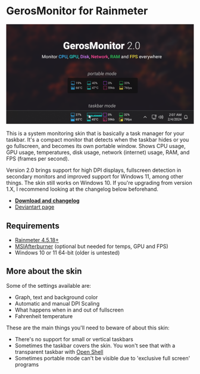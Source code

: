 # GerosMonitor for Rainmeter
![](showcase.png)

This is a system monitoring skin that is basically a task manager for your taskbar. It's a compact monitor that detects when the taskbar hides or you go fullscreen, and becomes its own portable window. Shows CPU usage, GPU usage, temperatures, disk usage, network (internet) usage, RAM, and FPS (frames per second).

Version 2.0 brings support for high DPI displays, fullscreen detection in secondary monitors and improved support for Windows 11, among other things. The skin still works on Windows 10. If you're upgrading from version 1.X, I recommend looking at the changelog below beforehand.

- **[Download and changelog](https://github.com/Geroyuni/GerosMonitor/releases/)**
- [Deviantart page](https://www.deviantart.com/geroyuni/art/GerosMonitor-for-Rainmeter-749877799)

## Requirements
- [Rainmeter 4.5.18+](https://www.rainmeter.net/)
- [MSIAfterburner](https://www.msi.com/Landing/afterburner/graphics-cards) (optional but needed for temps, GPU and FPS)
- Windows 10 or 11 64-bit (older is untested)

## More about the skin
Some of the settings available are:
- Graph, text and background color
- Automatic and manual DPI Scaling
- What happens when in and out of fullscreen
- Fahrenheit temperature

These are the main things you'll need to beware of about this skin:
- There's no support for small or vertical taskbars
- Sometimes the taskbar covers the skin. You won't see that with a transparent taskbar with [Open Shell](https://github.com/Open-Shell/Open-Shell-Menu)
- Sometimes portable mode can't be visible due to 'exclusive full screen' programs
